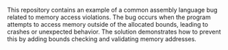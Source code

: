 This repository contains an example of a common assembly language bug related to memory access violations. The bug occurs when the program attempts to access memory outside of the allocated bounds, leading to crashes or unexpected behavior. The solution demonstrates how to prevent this by adding bounds checking and validating memory addresses.